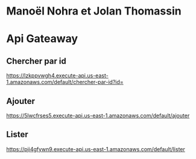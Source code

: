 # Manoël Nohra et Jolan Thomassin

# Api Gateaway 
## Chercher par id

https://lzkppvwgh4.execute-api.us-east-1.amazonaws.com/default/chercher-par-id?id=

## Ajouter

https://5lwcfrses5.execute-api.us-east-1.amazonaws.com/default/ajouter

## Lister

https://pji4gfywn9.execute-api.us-east-1.amazonaws.com/default/lister
